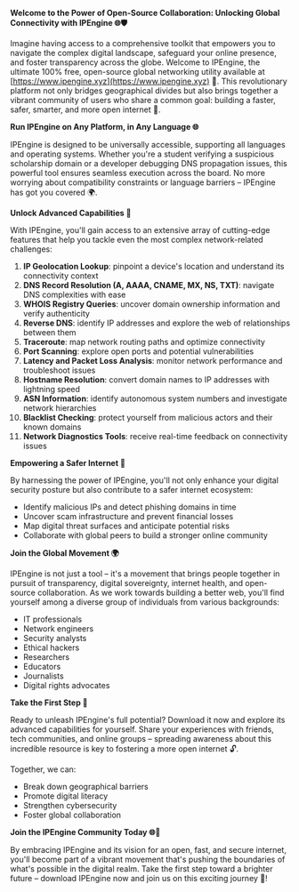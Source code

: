 **Welcome to the Power of Open-Source Collaboration: Unlocking Global Connectivity with IPEngine 🌐🛡️**

Imagine having access to a comprehensive toolkit that empowers you to navigate the complex digital landscape, safeguard your online presence, and foster transparency across the globe. Welcome to IPEngine, the ultimate 100% free, open-source global networking utility available at [https://www.ipengine.xyz](https://www.ipengine.xyz) 🚀. This revolutionary platform not only bridges geographical divides but also brings together a vibrant community of users who share a common goal: building a faster, safer, smarter, and more open internet 🔑.

**Run IPEngine on Any Platform, in Any Language 🌐**

IPEngine is designed to be universally accessible, supporting all languages and operating systems. Whether you're a student verifying a suspicious scholarship domain or a developer debugging DNS propagation issues, this powerful tool ensures seamless execution across the board. No more worrying about compatibility constraints or language barriers – IPEngine has got you covered 🌍.

**Unlock Advanced Capabilities 🔑**

With IPEngine, you'll gain access to an extensive array of cutting-edge features that help you tackle even the most complex network-related challenges:

1.  **IP Geolocation Lookup**: pinpoint a device's location and understand its connectivity context
2.  **DNS Record Resolution (A, AAAA, CNAME, MX, NS, TXT)**: navigate DNS complexities with ease
3.  **WHOIS Registry Queries**: uncover domain ownership information and verify authenticity
4.  **Reverse DNS**: identify IP addresses and explore the web of relationships between them
5.  **Traceroute**: map network routing paths and optimize connectivity
6.  **Port Scanning**: explore open ports and potential vulnerabilities
7.  **Latency and Packet Loss Analysis**: monitor network performance and troubleshoot issues
8.  **Hostname Resolution**: convert domain names to IP addresses with lightning speed
9.  **ASN Information**: identify autonomous system numbers and investigate network hierarchies
10. **Blacklist Checking**: protect yourself from malicious actors and their known domains
11. **Network Diagnostics Tools**: receive real-time feedback on connectivity issues

**Empowering a Safer Internet 🔑**

By harnessing the power of IPEngine, you'll not only enhance your digital security posture but also contribute to a safer internet ecosystem:

*   Identify malicious IPs and detect phishing domains in time
*   Uncover scam infrastructure and prevent financial losses
*   Map digital threat surfaces and anticipate potential risks
*   Collaborate with global peers to build a stronger online community

**Join the Global Movement 🌍**

IPEngine is not just a tool – it's a movement that brings people together in pursuit of transparency, digital sovereignty, internet health, and open-source collaboration. As we work towards building a better web, you'll find yourself among a diverse group of individuals from various backgrounds:

*   IT professionals
*   Network engineers
*   Security analysts
*   Ethical hackers
*   Researchers
*   Educators
*   Journalists
*   Digital rights advocates

**Take the First Step 🚀**

Ready to unleash IPEngine's full potential? Download it now and explore its advanced capabilities for yourself. Share your experiences with friends, tech communities, and online groups – spreading awareness about this incredible resource is key to fostering a more open internet 🔓.

Together, we can:

*   Break down geographical barriers
*   Promote digital literacy
*   Strengthen cybersecurity
*   Foster global collaboration

**Join the IPEngine Community Today 🌐👥**

By embracing IPEngine and its vision for an open, fast, and secure internet, you'll become part of a vibrant movement that's pushing the boundaries of what's possible in the digital realm. Take the first step toward a brighter future – download IPEngine now and join us on this exciting journey 🚀!